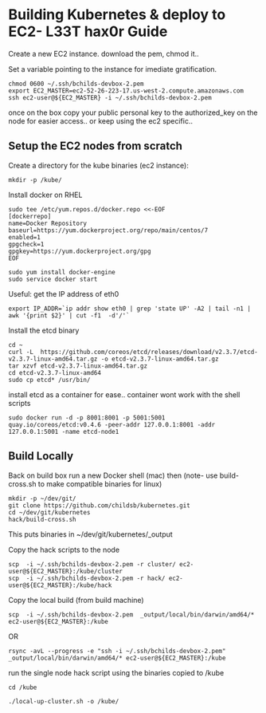 # Building Kubernetes & deploy to EC2- L33T hax0r Guide

Create a new EC2 instance.  download the pem, chmod it..

Set a variable pointing to the instance for imediate gratification.

```
chmod 0600 ~/.ssh/bchilds-devbox-2.pem
export EC2_MASTER=ec2-52-26-223-17.us-west-2.compute.amazonaws.com
ssh ec2-user@${EC2_MASTER} -i ~/.ssh/bchilds-devbox-2.pem
```
once on the box copy your public personal key to the authorized_key on the node for easier access.. or keep using the ec2 specific..

## Setup the EC2 nodes from scratch

Create a directory for the kube binaries (ec2 instance):
```
mkdir -p /kube/
```

Install docker on RHEL
```
sudo tee /etc/yum.repos.d/docker.repo <<-EOF
[dockerrepo]
name=Docker Repository
baseurl=https://yum.dockerproject.org/repo/main/centos/7
enabled=1
gpgcheck=1
gpgkey=https://yum.dockerproject.org/gpg
EOF

sudo yum install docker-engine
sudo service docker start
```

Useful: get the IP address of eth0
```
export IP_ADDR=`ip addr show eth0 | grep 'state UP' -A2 | tail -n1 | awk '{print $2}' | cut -f1  -d'/'`
```

Install the etcd binary
```
cd ~
curl -L  https://github.com/coreos/etcd/releases/download/v2.3.7/etcd-v2.3.7-linux-amd64.tar.gz -o etcd-v2.3.7-linux-amd64.tar.gz
tar xzvf etcd-v2.3.7-linux-amd64.tar.gz
cd etcd-v2.3.7-linux-amd64
sudo cp etcd* /usr/bin/
```

install etcd as a container for ease.. container wont work with the shell scripts
```
sudo docker run -d -p 8001:8001 -p 5001:5001 quay.io/coreos/etcd:v0.4.6 -peer-addr 127.0.0.1:8001 -addr 127.0.0.1:5001 -name etcd-node1
```

## Build Locally 
Back on build box run a new Docker shell (mac) then (note- use build-cross.sh to make compatible binaries for linux)
```
mkdir -p ~/dev/git/
git clone https://github.com/childsb/kubernetes.git
cd ~/dev/git/kubernetes
hack/build-cross.sh 
```

This puts binaries in ~/dev/git/kubernetes/_output

Copy the hack scripts to the node
```
scp  -i ~/.ssh/bchilds-devbox-2.pem -r cluster/ ec2-user@${EC2_MASTER}:/kube/cluster
scp  -i ~/.ssh/bchilds-devbox-2.pem -r hack/ ec2-user@${EC2_MASTER}:/kube/hack
```



Copy the local build (from build machine)
```
scp  -i ~/.ssh/bchilds-devbox-2.pem  _output/local/bin/darwin/amd64/*  ec2-user@${EC2_MASTER}:/kube
```
OR
```
rsync -avL --progress -e "ssh -i ~/.ssh/bchilds-devbox-2.pem"  _output/local/bin/darwin/amd64/* ec2-user@${EC2_MASTER}:/kube
```

run the single node hack script using the binaries copied to /kube
```
cd /kube

./local-up-cluster.sh -o /kube/
```
